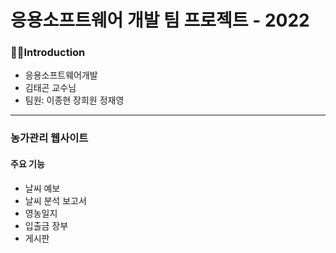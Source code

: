 # 응용소프트웨어 개발 팀 프로젝트 - 2022

### 👨‍💻Introduction
* 응용소프트웨어개발
* 김태곤 교수님
* 팀원: 이종현 장희원 정재영

***

### 농가관리 웹사이트

#### 주요 기능
* 날씨 예보
* 날씨 분석 보고서
* 영농일지
* 입출금 장부
* 게시판

